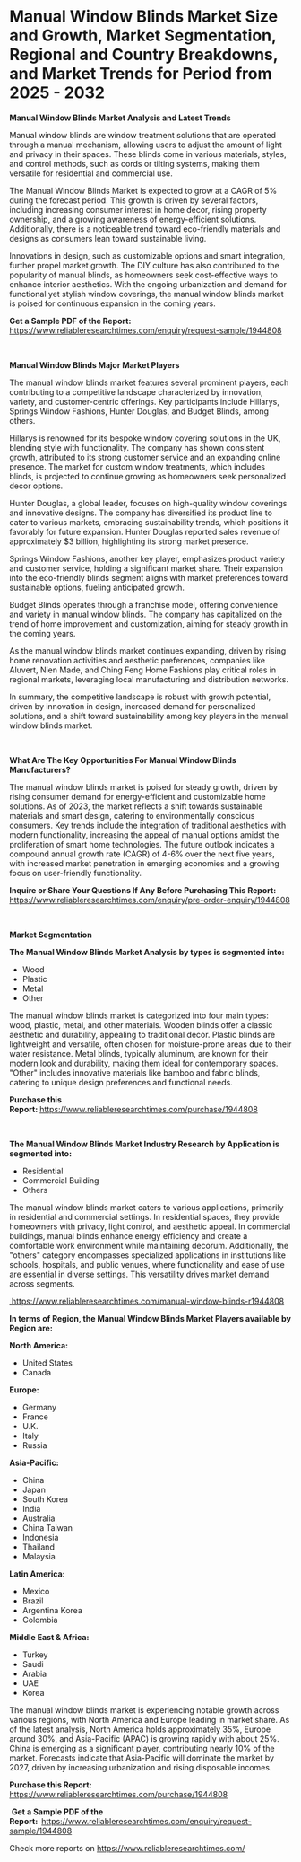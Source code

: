 <p><h1>Manual Window Blinds Market Size and Growth, Market Segmentation, Regional and Country Breakdowns, and Market Trends for Period from 2025 -  2032</h1></p><p><strong>Manual Window Blinds Market Analysis and Latest Trends</strong></p>
<p><p>Manual window blinds are window treatment solutions that are operated through a manual mechanism, allowing users to adjust the amount of light and privacy in their spaces. These blinds come in various materials, styles, and control methods, such as cords or tilting systems, making them versatile for residential and commercial use.</p><p>The Manual Window Blinds Market is expected to grow at a CAGR of 5% during the forecast period. This growth is driven by several factors, including increasing consumer interest in home décor, rising property ownership, and a growing awareness of energy-efficient solutions. Additionally, there is a noticeable trend toward eco-friendly materials and designs as consumers lean toward sustainable living. </p><p>Innovations in design, such as customizable options and smart integration, further propel market growth. The DIY culture has also contributed to the popularity of manual blinds, as homeowners seek cost-effective ways to enhance interior aesthetics. With the ongoing urbanization and demand for functional yet stylish window coverings, the manual window blinds market is poised for continuous expansion in the coming years.</p></p>
<p><strong>Get a Sample PDF of the Report:&nbsp;</strong> <a href="https://www.reliableresearchtimes.com/enquiry/request-sample/1944808?utm_campaign=3227&utm_medium=2&utm_source=Github&utm_content=ia&utm_term=04042025&utm_id=manual-window-blinds">https://www.reliableresearchtimes.com/enquiry/request-sample/1944808</a></p>
<p>&nbsp;</p>
<p><strong>Manual Window Blinds Major Market Players</strong></p>
<p><p>The manual window blinds market features several prominent players, each contributing to a competitive landscape characterized by innovation, variety, and customer-centric offerings. Key participants include Hillarys, Springs Window Fashions, Hunter Douglas, and Budget Blinds, among others.</p><p>Hillarys is renowned for its bespoke window covering solutions in the UK, blending style with functionality. The company has shown consistent growth, attributed to its strong customer service and an expanding online presence. The market for custom window treatments, which includes blinds, is projected to continue growing as homeowners seek personalized decor options.</p><p>Hunter Douglas, a global leader, focuses on high-quality window coverings and innovative designs. The company has diversified its product line to cater to various markets, embracing sustainability trends, which positions it favorably for future expansion. Hunter Douglas reported sales revenue of approximately $3 billion, highlighting its strong market presence.</p><p>Springs Window Fashions, another key player, emphasizes product variety and customer service, holding a significant market share. Their expansion into the eco-friendly blinds segment aligns with market preferences toward sustainable options, fueling anticipated growth.</p><p>Budget Blinds operates through a franchise model, offering convenience and variety in manual window blinds. The company has capitalized on the trend of home improvement and customization, aiming for steady growth in the coming years.</p><p>As the manual window blinds market continues expanding, driven by rising home renovation activities and aesthetic preferences, companies like Aluvert, Nien Made, and Ching Feng Home Fashions play critical roles in regional markets, leveraging local manufacturing and distribution networks.</p><p>In summary, the competitive landscape is robust with growth potential, driven by innovation in design, increased demand for personalized solutions, and a shift toward sustainability among key players in the manual window blinds market.</p></p>
<p>&nbsp;</p>
<p><strong>What Are The Key Opportunities For Manual Window Blinds Manufacturers?</strong></p>
<p><p>The manual window blinds market is poised for steady growth, driven by rising consumer demand for energy-efficient and customizable home solutions. As of 2023, the market reflects a shift towards sustainable materials and smart design, catering to environmentally conscious consumers. Key trends include the integration of traditional aesthetics with modern functionality, increasing the appeal of manual options amidst the proliferation of smart home technologies. The future outlook indicates a compound annual growth rate (CAGR) of 4-6% over the next five years, with increased market penetration in emerging economies and a growing focus on user-friendly functionality.</p></p>
<p><strong>Inquire or Share Your Questions If Any Before Purchasing This Report:</strong> <a href="https://www.reliableresearchtimes.com/enquiry/pre-order-enquiry/1944808?utm_campaign=3227&utm_medium=2&utm_source=Github&utm_content=ia&utm_term=04042025&utm_id=manual-window-blinds">https://www.reliableresearchtimes.com/enquiry/pre-order-enquiry/1944808</a></p>
<p>&nbsp;</p>
<p><strong>Market Segmentation</strong></p>
<p><strong>The Manual Window Blinds Market Analysis by types is segmented into:</strong></p>
<p><ul><li>Wood</li><li>Plastic</li><li>Metal</li><li>Other</li></ul></p>
<p><p>The manual window blinds market is categorized into four main types: wood, plastic, metal, and other materials. Wooden blinds offer a classic aesthetic and durability, appealing to traditional decor. Plastic blinds are lightweight and versatile, often chosen for moisture-prone areas due to their water resistance. Metal blinds, typically aluminum, are known for their modern look and durability, making them ideal for contemporary spaces. "Other" includes innovative materials like bamboo and fabric blinds, catering to unique design preferences and functional needs.</p></p>
<p><strong>Purchase this Report:&nbsp;</strong><a href="https://www.reliableresearchtimes.com/purchase/1944808?utm_campaign=3227&utm_medium=2&utm_source=Github&utm_content=ia&utm_term=04042025&utm_id=manual-window-blinds">https://www.reliableresearchtimes.com/purchase/1944808</a></p>
<p>&nbsp;</p>
<p><strong>The Manual Window Blinds Market Industry Research by Application is segmented into:</strong></p>
<p><ul><li>Residential</li><li>Commercial Building</li><li>Others</li></ul></p>
<p><p>The manual window blinds market caters to various applications, primarily in residential and commercial settings. In residential spaces, they provide homeowners with privacy, light control, and aesthetic appeal. In commercial buildings, manual blinds enhance energy efficiency and create a comfortable work environment while maintaining decorum. Additionally, the "others" category encompasses specialized applications in institutions like schools, hospitals, and public venues, where functionality and ease of use are essential in diverse settings. This versatility drives market demand across segments.</p></p>
<p><a href="https://www.reliableresearchtimes.com/manual-window-blinds-r1944808?utm_campaign=3227&utm_medium=2&utm_source=Github&utm_content=ia&utm_term=04042025&utm_id=manual-window-blinds">&nbsp;https://www.reliableresearchtimes.com/manual-window-blinds-r1944808</a></p>
<p><strong>In terms of Region, the Manual Window Blinds Market Players available by Region are:</strong></p>
<p>
    <p> <strong> North America: </strong>
        <ul>
            <li>United States</li>
            <li>Canada</li>
        </ul>
        </p> 
    <p> <strong> Europe: </strong>
        <ul>
            <li>Germany</li>
            <li>France</li>
            <li>U.K.</li>
            <li>Italy</li>
            <li>Russia</li>
        </ul>
        </p> 
    <p> <strong> Asia-Pacific: </strong>
        <ul>
            <li>China</li>
            <li>Japan</li>
            <li>South Korea</li>
            <li>India</li>
            <li>Australia</li>
            <li>China Taiwan</li>
            <li>Indonesia</li>
            <li>Thailand</li>
            <li>Malaysia</li>
        </ul>
        </p> 
    <p> <strong> Latin America: </strong>
        <ul>
            <li>Mexico</li>
            <li>Brazil</li>
            <li>Argentina Korea</li>
            <li>Colombia</li>
        </ul>
        </p> 
    <p> <strong> Middle East & Africa: </strong>
        <ul>
            <li>Turkey</li>
            <li>Saudi</li>
            <li>Arabia</li>
            <li>UAE</li>
            <li>Korea</li>
        </ul>
    </p>
    </p>
<p><p>The manual window blinds market is experiencing notable growth across various regions, with North America and Europe leading in market share. As of the latest analysis, North America holds approximately 35%, Europe around 30%, and Asia-Pacific (APAC) is growing rapidly with about 25%. China is emerging as a significant player, contributing nearly 10% of the market. Forecasts indicate that Asia-Pacific will dominate the market by 2027, driven by increasing urbanization and rising disposable incomes.</p></p>
<p><strong>Purchase this Report: </strong><a href="https://www.reliableresearchtimes.com/purchase/1944808?utm_campaign=3227&utm_medium=2&utm_source=Github&utm_content=ia&utm_term=04042025&utm_id=manual-window-blinds">https://www.reliableresearchtimes.com/purchase/1944808</a></p>
<p>&nbsp;<strong>Get a Sample PDF of the Report:&nbsp;&nbsp;</strong><a href="https://www.reliableresearchtimes.com/enquiry/request-sample/1944808?utm_campaign=3227&utm_medium=2&utm_source=Github&utm_content=ia&utm_term=04042025&utm_id=manual-window-blinds">https://www.reliableresearchtimes.com/enquiry/request-sample/1944808</a></p>
<p><strong></strong></p>
<p>Check more reports on <a href="https://www.reliableresearchtimes.com/?utm_campaign=3227&utm_medium=2&utm_source=Github&utm_content=ia&utm_term=04042025&utm_id=manual-window-blinds">https://www.reliableresearchtimes.com/</a></p>